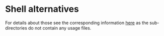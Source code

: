# Shell alternatives

For details about those see the corresponding information [here](https://github.com/urbanware-org/typefx#shell-alternatives) as the sub-directories do not contain any usage files.

